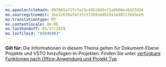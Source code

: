 ```yaml
---
ms.openlocfilehash: 897865a717cfa23c49b19d5cf1a9b68ea5d27d34
ms.sourcegitcommit: 2ee11676af4f3fc5729934d52541e9871fb43ee9
ms.translationtype: MT
ms.contentlocale: de-DE
ms.lasthandoff: 05/17/2019
ms.locfileid: "65846983"
---
```

  **Gilt für:** Die Informationen in diesem Thema gelten für Dokument\-Ebene Projekte und VSTO hinzufügen\-in-Projekten. Finden Sie unter [verfügbare Funktionen nach Office-Anwendung und Projekt Typ](../../vsto/features-available-by-office-application-and-project-type.md).

